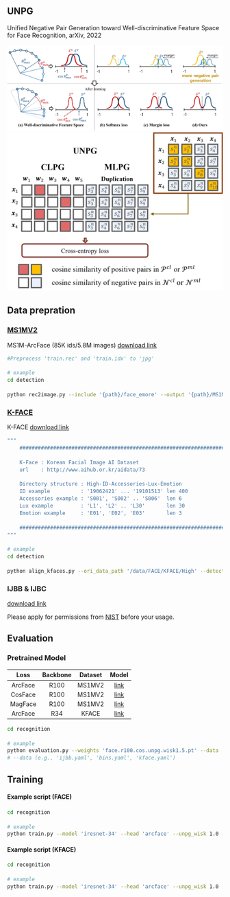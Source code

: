 ## UNPG
Unified Negative Pair Generation toward
Well-discriminative Feature Space for Face
Recognition, arXiv, 2022

![alt text](_images/geo_intro.png)
![alt text](_images/multi_vs_uni.png)

## Data prepration

### [MS1MV2](https://arxiv.org/abs/1801.07698)
MS1M-ArcFace (85K ids/5.8M images) [download link](https://github.com/deepinsight/insightface/wiki/Dataset-Zoo)

```bash
#Preprocess 'train.rec' and 'train.idx' to 'jpg'

# example
cd detection

python rec2image.py --include '{path}/face_emore' --output '{path}/MS1MV2'
```

### [K-FACE](https://arxiv.org/abs/2103.02211)
K-FACE [download link](https://github.com/Jung-Jun-Uk/mixface)

```bash
"""
    ###################################################################

    K-Face : Korean Facial Image AI Dataset
    url    : http://www.aihub.or.kr/aidata/73

    Directory structure : High-ID-Accessories-Lux-Emotion
    ID example          : '19062421' ... '19101513' len 400
    Accessories example : 'S001', 'S002' .. 'S006'  len 6
    Lux example         : 'L1', 'L2' .. 'L30'       len 30
    Emotion example     : 'E01', 'E02', 'E03'       len 3
    
    ###################################################################
"""

# example
cd detection

python align_kfaces.py --ori_data_path '/data/FACE/KFACE/High' --detected_data_path 'kface_retina_align_112x112'
```

### IJBB & IJBC
[download link](https://github.com/IrvingMeng/MagFace)

Please apply for permissions from [NIST](https://www.nist.gov/programs-projects/face-challenges) before your usage.

## Evaluation

### Pretrained Model

|Loss|Backbone|Dataset|Model|
|:---:|:---:|:---:|:---:|
|ArcFace|R100|MS1MV2|[link](https://koreatechackr-my.sharepoint.com/:u:/g/personal/rnans33_koreatech_ac_kr/EZlqt0175BVFmG0VvsnhNc8Bym9e18BHt0mrsDXAuk9eMw?e=h75aWI)|
|CosFace|R100|MS1MV2|[link](https://koreatechackr-my.sharepoint.com/:u:/g/personal/rnans33_koreatech_ac_kr/EfQrB42yUHlIpy_G-tg7UH4BedVBFywGVRivRTwzkzyeRQ?e=xJ6T48)|
|MagFace|R100|MS1MV2|[link](https://koreatechackr-my.sharepoint.com/:u:/g/personal/rnans33_koreatech_ac_kr/EYPx3wZNc3xMkULR7RpIgK0BK0UY_iHs6oZnkg49Xm21sw)|
|ArcFace|R34|KFACE|[link](https://koreatechackr-my.sharepoint.com/:u:/g/personal/rnans33_koreatech_ac_kr/ETm5sPGktupEj0Om7U9DzmcBjWLR3r-KLK8pf-q-MflvwQ?e=MBE4KG)|

```bash
cd recognition

# example
python evaluation.py --weights 'face.r100.cos.unpg.wisk1.5.pt' --data 'ijbc.yaml' 
# --data (e.g., 'ijbb.yaml', 'bins.yaml', 'kface.yaml')
```

## Training
#### Example script (FACE)
```bash
cd recognition

# example 
python train.py --model 'iresnet-34' --head 'arcface' --unpg_wisk 1.0 --data 'data/face.yaml' --hyp 'data/hyp.yaml' --name 'example' --device 0,1
```

#### Example script (KFACE)
```bash
cd recognition

# example 
python train.py --model 'iresnet-34' --head 'arcface' --unpg_wisk 1.0 --data 'data/kface.yaml' --hyp 'data/hyp.yaml' --name 'example' --device 0,1
```